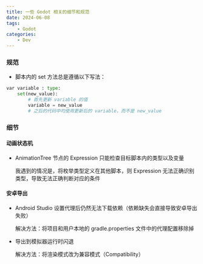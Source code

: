 ```yaml
---
title: 一些 Godot 相关的细节和规范
date: 2024-06-08
tags: 
    - Godot
categories:
    - Dev
---
```


### 规范

- 脚本内的 set 方法总是遵循以下写法：

```python
var variable : type:
    set(new_value):
        # 首先更新 variable 的值
        variable = new_value
        # 之后的代码中均使用更新后的 variable，而不是 new_value
```

### 细节

#### 动画状态机

- AnimationTree 节点的 Expression 只能检查目标脚本内的类型以及变量
  
  我遇到的情况是，将枚举类型定义在其他脚本，则 Expression 无法正确识别类型，导致无法正确判断对应的条件

#### 安卓导出

- Android Studio 设置代理后仍然无法下载依赖（依赖缺失会直接导致安卓导出失败）
  
  解决方法：将项目和用户本地的 gradle.properties 文件中的代理配置移除掉

- 导出到模拟器运行时闪退
  
  解决方法：将渲染模式改为兼容模式（Compatibility）


